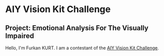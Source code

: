 # AIY Vision Kit Challenge
## Project: Emotional Analysis For The Visually Impaired
Hello, I'm Furkan KURT. I am a contestant of the [AIY Vision Kit Challenge](https://www.electromaker.io/contest/aiy-vision-kit-challenge).
